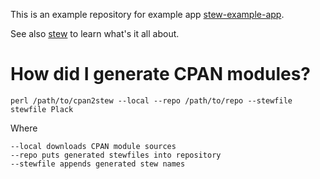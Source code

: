 This is an example repository for example app [stew-example-app](https://github.com/vti/stew-example-app).

See also [stew](https://github.com/vti/stew) to learn what's it all about.

# How did I generate CPAN modules?

    perl /path/to/cpan2stew --local --repo /path/to/repo --stewfile stewfile Plack

Where

    --local downloads CPAN module sources
    --repo puts generated stewfiles into repository
    --stewfile appends generated stew names
